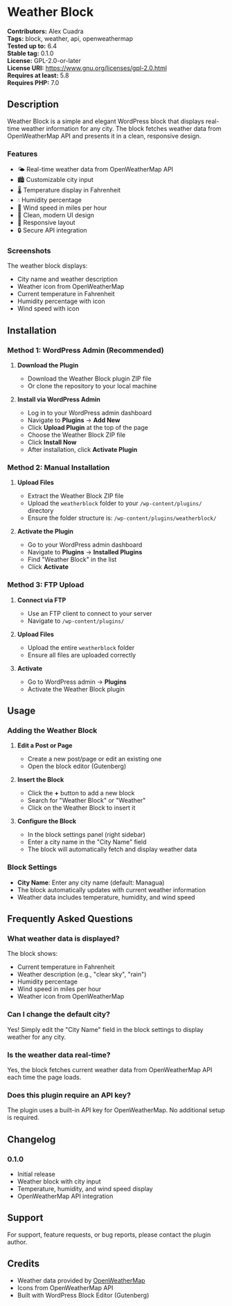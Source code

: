 # Weather Block

**Contributors:** Alex Cuadra  
**Tags:** block, weather, api, openweathermap  
**Tested up to:** 6.4  
**Stable tag:** 0.1.0  
**License:** GPL-2.0-or-later  
**License URI:** https://www.gnu.org/licenses/gpl-2.0.html  
**Requires at least:** 5.8  
**Requires PHP:** 7.0  

## Description

Weather Block is a simple and elegant WordPress block that displays real-time weather information for any city. The block fetches weather data from OpenWeatherMap API and presents it in a clean, responsive design.

### Features

- 🌤️ Real-time weather data from OpenWeatherMap API
- 🏙️ Customizable city input
- 🌡️ Temperature display in Fahrenheit
- 💧 Humidity percentage
- 💨 Wind speed in miles per hour
- 🎨 Clean, modern UI design
- 📱 Responsive layout
- 🔒 Secure API integration

### Screenshots

The weather block displays:
- City name and weather description
- Weather icon from OpenWeatherMap
- Current temperature in Fahrenheit
- Humidity percentage with icon
- Wind speed with icon

## Installation

### Method 1: WordPress Admin (Recommended)

1. **Download the Plugin**
   - Download the Weather Block plugin ZIP file
   - Or clone the repository to your local machine

2. **Install via WordPress Admin**
   - Log in to your WordPress admin dashboard
   - Navigate to **Plugins** → **Add New**
   - Click **Upload Plugin** at the top of the page
   - Choose the Weather Block ZIP file
   - Click **Install Now**
   - After installation, click **Activate Plugin**

### Method 2: Manual Installation

1. **Upload Files**
   - Extract the Weather Block ZIP file
   - Upload the `weatherblock` folder to your `/wp-content/plugins/` directory
   - Ensure the folder structure is: `/wp-content/plugins/weatherblock/`

2. **Activate the Plugin**
   - Go to your WordPress admin dashboard
   - Navigate to **Plugins** → **Installed Plugins**
   - Find "Weather Block" in the list
   - Click **Activate**

### Method 3: FTP Upload

1. **Connect via FTP**
   - Use an FTP client to connect to your server
   - Navigate to `/wp-content/plugins/`

2. **Upload Files**
   - Upload the entire `weatherblock` folder
   - Ensure all files are uploaded correctly

3. **Activate**
   - Go to WordPress admin → **Plugins**
   - Activate the Weather Block plugin

## Usage

### Adding the Weather Block

1. **Edit a Post or Page**
   - Create a new post/page or edit an existing one
   - Open the block editor (Gutenberg)

2. **Insert the Block**
   - Click the **+** button to add a new block
   - Search for "Weather Block" or "Weather"
   - Click on the Weather Block to insert it

3. **Configure the Block**
   - In the block settings panel (right sidebar)
   - Enter a city name in the "City Name" field
   - The block will automatically fetch and display weather data

### Block Settings

- **City Name**: Enter any city name (default: Managua)
- The block automatically updates with current weather information
- Weather data includes temperature, humidity, and wind speed

## Frequently Asked Questions

### What weather data is displayed?

The block shows:
- Current temperature in Fahrenheit
- Weather description (e.g., "clear sky", "rain")
- Humidity percentage
- Wind speed in miles per hour
- Weather icon from OpenWeatherMap

### Can I change the default city?

Yes! Simply edit the "City Name" field in the block settings to display weather for any city.

### Is the weather data real-time?

Yes, the block fetches current weather data from OpenWeatherMap API each time the page loads.

### Does this plugin require an API key?

The plugin uses a built-in API key for OpenWeatherMap. No additional setup is required.

## Changelog

### 0.1.0
- Initial release
- Weather block with city input
- Temperature, humidity, and wind speed display
- OpenWeatherMap API integration

## Support

For support, feature requests, or bug reports, please contact the plugin author.

## Credits

- Weather data provided by [OpenWeatherMap](https://openweathermap.org/)
- Icons from OpenWeatherMap API
- Built with WordPress Block Editor (Gutenberg)


